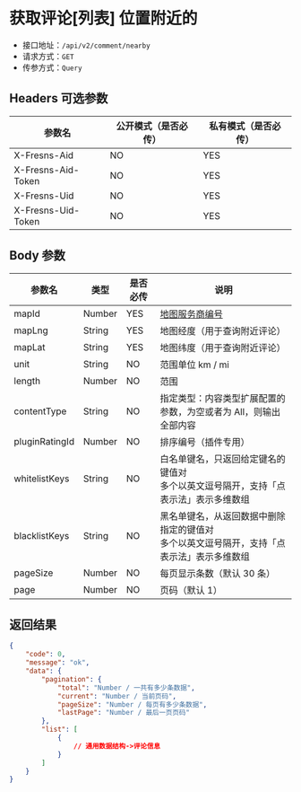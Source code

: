 # 获取评论[列表] 位置附近的

- 接口地址：`/api/v2/comment/nearby`
- 请求方式：`GET`
- 传参方式：`Query`

## Headers 可选参数

| 参数名 | 公开模式（是否必传） | 私有模式（是否必传） |
| --- | --- | --- |
| X-Fresns-Aid | NO | YES |
| X-Fresns-Aid-Token | NO | YES |
| X-Fresns-Uid | NO | YES |
| X-Fresns-Uid-Token | NO | YES |

## Body 参数

| 参数名 | 类型 | 是否必传 | 说明 |
| --- | --- | --- | --- |
| mapId | Number | YES | [地图服务商编号](../../database/dictionary/maps.md) |
| mapLng | String | YES | 地图经度（用于查询附近评论） |
| mapLat | String | YES | 地图纬度（用于查询附近评论） |
| unit | String | NO | 范围单位 km / mi |
| length | Number | NO | 范围 |
| contentType | String | NO | 指定类型：内容类型扩展配置的参数，为空或者为 All，则输出全部内容 |
| pluginRatingId | Number | NO | 排序编号（插件专用） |
| whitelistKeys | String | NO | 白名单键名，只返回给定键名的键值对<br>多个以英文逗号隔开，支持「点表示法」表示多维数组 |
| blacklistKeys | String | NO | 黑名单键名，从返回数据中删除指定的键值对<br>多个以英文逗号隔开，支持「点表示法」表示多维数组 |
| pageSize | Number | NO | 每页显示条数（默认 30 条） |
| page | Number | NO | 页码（默认 1） |

## 返回结果

```json
{
    "code": 0,
    "message": "ok",
    "data": {
        "pagination": {
            "total": "Number / 一共有多少条数据",
            "current": "Number / 当前页码",
            "pageSize": "Number / 每页有多少条数据",
            "lastPage": "Number / 最后一页页码"
        },
        "list": [
            {
                // 通用数据结构->评论信息
            }
        ]
    }
}
```
